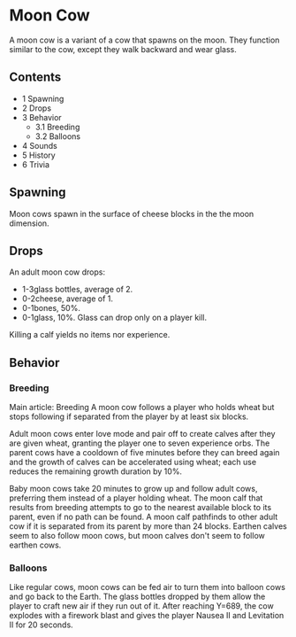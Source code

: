 # Moon Cow
A moon cow is a variant of a cow that spawns on the moon. They function similar to the cow, except they walk backward and wear glass.

## Contents
- 1 Spawning
- 2 Drops
- 3 Behavior
	- 3.1 Breeding
	- 3.2 Balloons
- 4 Sounds
- 5 History
- 6 Trivia

## Spawning
Moon cows spawn in the surface of cheese blocks in the the moon dimension.

## Drops
An adult moon cow drops:

- 1-3glass bottles, average of 2.
- 0-2cheese, average of 1.
- 0-1bones, 50%.
- 0-1glass, 10%. Glass can drop only on a player kill.

Killing a calf yields no items nor experience.

## Behavior
### Breeding
Main article: Breeding
A moon cow follows a player who holds wheat but stops following if separated from the player by at least six blocks.

Adult moon cows enter love mode and pair off to create calves after they are given wheat, granting the player one to seven experience orbs. The parent cows have a cooldown of five minutes before they can breed again and the growth of calves can be accelerated using wheat; each use reduces the remaining growth duration by 10%. 

Baby moon cows take 20 minutes to grow up and follow adult cows, preferring them instead of a player holding wheat. The moon calf that results from breeding attempts to go to the nearest available block to its parent, even if no path can be found. A moon calf pathfinds to other adult cow if it is separated from its parent by more than 24 blocks. Earthen calves seem to also follow moon cows, but moon calves don't seem to follow earthen cows.

### Balloons
Like regular cows, moon cows can be fed air to turn them into balloon cows and go back to the Earth. The glass bottles dropped by them allow the player to craft new air if they run out of it. After reaching Y=689, the cow explodes with a firework blast and gives the player Nausea II and Levitation II for 20 seconds.


